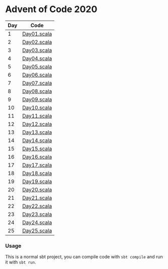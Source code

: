 # Advent of Code 2020

| Day | Code                                      |
|-----|-------------------------------------------|
| 1   | [Day01.scala](src/main/scala/Day01.scala) |
| 2   | [Day02.scala](src/main/scala/Day02.scala) |
| 3   | [Day03.scala](src/main/scala/Day03.scala) |
| 4   | [Day04.scala](src/main/scala/Day04.scala) |
| 5   | [Day05.scala](src/main/scala/Day05.scala) |
| 6   | [Day06.scala](src/main/scala/Day06.scala) |
| 7   | [Day07.scala](src/main/scala/Day07.scala) |
| 8   | [Day08.scala](src/main/scala/Day08.scala) |
| 9   | [Day09.scala](src/main/scala/Day09.scala) |
| 10  | [Day10.scala](src/main/scala/Day10.scala) |
| 11  | [Day11.scala](src/main/scala/Day11.scala) |
| 12  | [Day12.scala](src/main/scala/Day12.scala) |
| 13  | [Day13.scala](src/main/scala/Day13.scala) |
| 14  | [Day14.scala](src/main/scala/Day14.scala) |
| 15  | [Day15.scala](src/main/scala/Day15.scala) |
| 16  | [Day16.scala](src/main/scala/Day16.scala) |
| 17  | [Day17.scala](src/main/scala/Day17.scala) |
| 18  | [Day18.scala](day18/src/main/scala/Day18.scala) |
| 19  | [Day19.scala](src/main/scala/Day19.scala) |
| 20  | [Day20.scala](src/main/scala/Day20.scala) |
| 21  | [Day21.scala](src/main/scala/Day21.scala) |
| 22  | [Day22.scala](src/main/scala/Day22.scala) |
| 23  | [Day23.scala](src/main/scala/Day23.scala) |
| 24  | [Day24.scala](src/main/scala/Day24.scala) |
| 25  | [Day25.scala](src/main/scala/Day25.scala) |

### Usage

This is a normal sbt project, you can compile code with `sbt compile` and run it
with `sbt run`.
